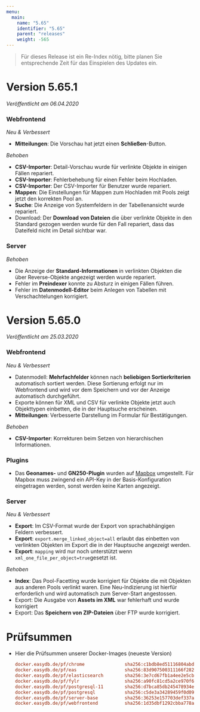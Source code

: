 ```yaml
---
menu:
  main:
    name: "5.65"
    identifier: "5.65"
    parent: "releases"
    weight: -565
---
```


> Für dieses Release ist ein Re-Index nötig, bitte planen Sie entsprechende Zeit für das Einspielen des Updates ein. 

# Version 5.65.1

*Veröffentlicht am 06.04.2020*

### Webfrontend

*Neu & Verbessert*

* **Mitteilungen**: Die Vorschau hat jetzt einen **Schließen**-Button. 

*Behoben*

* **CSV-Importer**: Detail-Vorschau wurde für verlinkte Objekte in einigen Fällen repariert.
* **CSV-Importer**: Fehlerbehebung für einen Fehler beim Hochladen.
* **CSV-Importer**: Der CSV-Importer für Benutzer wurde repariert.
* **Mappen**: Die Einstellungen für Mappen zum Hochladen mit Pools zeigt jetzt den korrekten Pool an.
* **Suche**: Die Anzeige von Systemfeldern in der Tabellenansicht wurde repariert.
* Download: Der **Download von Dateien** die über verlinkte Objekte in den Standard gezogen werden wurde für den Fall repariert, dass das Dateifeld nicht im Detail sichtbar war.

### Server

*Behoben*

* Die Anzeige der **Standard-Informationen** in verlinkten Objekten die über Reverse-Objekte angezeigt werden wurde repariert.
* Fehler im **Preindexer** konnte zu Absturz in einigen Fällen führen.
* Fehler im **Datenmodell-Editor** beim Anlegen von Tabellen mit Verschachtelungen korrigiert.

# Version 5.65.0

*Veröffentlicht am 25.03.2020*

### Webfrontend

*Neu & Verbessert*

* Datenmodell: **Mehrfachfelder** können nach **beliebigen Sortierkriterien** automatisch sortiert werden. Diese Sortierung erfolgt nur im Webfrontend und wird vor dem Speichern und vor der Anzeige automatisch durchgeführt.
* Exporte können für XML und CSV für verlinkte Objekte jetzt auch Objekttypen einbetten, die in der Hauptsuche erscheinen.
* **Mitteilungen**: Verbesserte Darstellung im Formular für Bestätigungen.

*Behoben*

* **CSV-Importer**: Korrekturen beim Setzen von hierarchischen Informationen.

### Plugins

* Das **Geonames-** und **GN250-Plugin** wurden auf [Mapbox](https://www.mapbox.com/) umgestellt. Für Mapbox muss zwingend ein API-Key in der Basis-Konfiguration eingetragen werden, sonst werden keine Karten angezeigt.

### Server

*Neu & Verbessert*

* **Export**: Im CSV-Format wurde der Export von sprachabhängigen Feldern verbessert.
* **Export**: `export.merge_linked_object=all`  erlaubt das einbetten von verlinkten Objekten im Export die in der Hauptsuche angezeigt werden. 
* **Export**: `mapping` wird nur noch unterstützt wenn `xml_one_file_per_object=true`gesetzt ist.

*Behoben*

* **Index**: Das Pool-Facetting wurde korrigiert für Objekte die mit Objekten aus anderen Pools verlinkt waren. Eine Neu-Indizierung ist hierfür erforderlich und wird automatisch zum Server-Start angestossen.
* Export: Die Ausgabe von **Assets im XML** war fehlerhaft und wurde korrigiert
* Export: Das **Speichern von ZIP-Dateien** über FTP wurde korrigiert.

# Prüfsummen

* Hier die Prüfsummen unserer Docker-Images (neueste Version)

  ```ini
  docker.easydb.de/pf/chrome               sha256:c1bdb8ed51116804abd49cc25d9bc13be5bbfe43d4f8c834c7d45c9ab0b673b2
  docker.easydb.de/pf/eas                  sha256:83d907500311166f28201c29d2663900f5c5fb61fbba66f6ddb64ba77e2eefff
  docker.easydb.de/pf/elasticsearch        sha256:3e7cd67fb1a4ee2e5cb2e78d79ee38661a98e99bb824413f2bbaa4238af6c60e
  docker.easydb.de/pf/fylr                 sha256:a90fc81cd5a2ce970f6a4fe13e674ded87b22cea3703201db6bdc0f42b95a81d
  docker.easydb.de/pf/postgresql-11        sha256:d7bca85db245478934ef3f8ccaaf3c13fcd6e7ff26728e344f70b0370c9d051b
  docker.easydb.de/pf/postgresql           sha256:c5de3a34289459f0d098bc64e36cb3308eaebbccab563ff5efb0667b8b539c0f
  docker.easydb.de/pf/server-base          sha256:36253e157703def337a6ea2e53671d414f7de071b449e3d28bb3dfcabbe85c13
  docker.easydb.de/pf/webfrontend          sha256:1d35dbf1292cbba778aa913e431e60d4326be90cf0a82d2133fe347a2896a0a5
  ```

